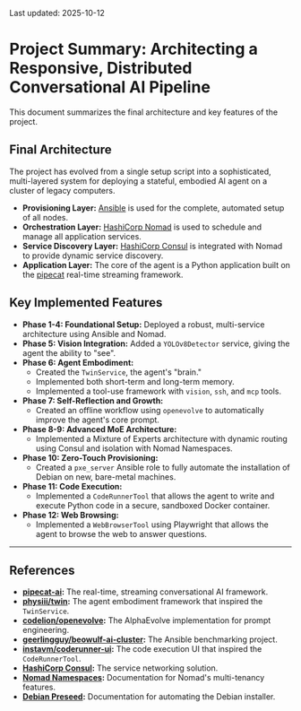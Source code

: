 Last updated: 2025-10-12

# Project Summary: Architecting a Responsive, Distributed Conversational AI Pipeline

This document summarizes the final architecture and key features of the project.

## Final Architecture

The project has evolved from a single setup script into a sophisticated, multi-layered system for deploying a stateful, embodied AI agent on a cluster of legacy computers.

- **Provisioning Layer:** [Ansible](https://www.ansible.com/) is used for the complete, automated setup of all nodes.
- **Orchestration Layer:** [HashiCorp Nomad](https://www.nomadproject.io/) is used to schedule and manage all application services.
- **Service Discovery Layer:** [HashiCorp Consul](https://www.consul.io/) is integrated with Nomad to provide dynamic service discovery.
- **Application Layer:** The core of the agent is a Python application built on the [pipecat](https://github.com/pipecat-ai/pipecat) real-time streaming framework.

## Key Implemented Features

- **Phase 1-4: Foundational Setup:** Deployed a robust, multi-service architecture using Ansible and Nomad.
- **Phase 5: Vision Integration:** Added a `YOLOv8Detector` service, giving the agent the ability to "see".
- **Phase 6: Agent Embodiment:**
  - Created the `TwinService`, the agent's "brain."
  - Implemented both short-term and long-term memory.
  - Implemented a tool-use framework with `vision`, `ssh`, and `mcp` tools.
- **Phase 7: Self-Reflection and Growth:**
  - Created an offline workflow using `openevolve` to automatically improve the agent's core prompt.
- **Phase 8-9: Advanced MoE Architecture:**
  - Implemented a Mixture of Experts architecture with dynamic routing using Consul and isolation with Nomad Namespaces.
- **Phase 10: Zero-Touch Provisioning:**
  - Created a `pxe_server` Ansible role to fully automate the installation of Debian on new, bare-metal machines.
- **Phase 11: Code Execution:**
  - Implemented a `CodeRunnerTool` that allows the agent to write and execute Python code in a secure, sandboxed Docker container.
- **Phase 12: Web Browsing:**
  - Implemented a `WebBrowserTool` using Playwright that allows the agent to browse the web to answer questions.

---

## References


- **[pipecat-ai](https://github.com/pipecat-ai/pipecat):** The real-time, streaming conversational AI framework.
- **[physiii/twin](https://github.com/physiii/twin):** The agent embodiment framework that inspired the `TwinService`.
- **[codelion/openevolve](https://github.com/codelion/openevolve):** The AlphaEvolve implementation for prompt engineering.
- **[geerlingguy/beowulf-ai-cluster](https://github.com/geerlingguy/beowulf-ai-cluster):** The Ansible benchmarking project.
- **[instavm/coderunner-ui](https://github.com/instavm/coderunner-ui):** The code execution UI that inspired the `CodeRunnerTool`.
- **[HashiCorp Consul](https://www.consul.io/):** The service networking solution.
- **[Nomad Namespaces](https://developer.hashicorp.com/nomad/docs/namespaces):** Documentation for Nomad's multi-tenancy features.
- **[Debian Preseed](https://wiki.debian.org/DebianInstaller/Preseed):** Documentation for automating the Debian installer.